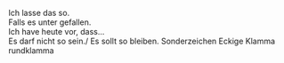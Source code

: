 Ich lasse das so.  
Falls es unter gefallen.  
Ich have heute vor, dass...  
Es darf nicht so sein./ Es sollt so bleiben.
Sonderzeichen
Eckige Klamma
rundklamma
